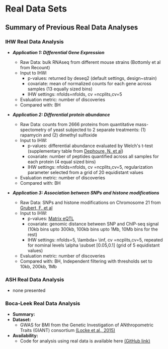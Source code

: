 # Real Data Sets

## Summary of Previous Real Data Analyses

### IHW Real Data Analysis

- ***Application 1: Differential Gene Expression***
  - Raw Data: bulk RNAseq from different mouse strains (Bottomly et al from Recount)
  - Input to IHW: 
    - p-values: returned by deseq2 (default settings, design~strain)
    - covariate: mean of normalized counts for each gene across samples (13 equally sized bins)
    - IHW settings: nfolds=nfolds, cv =ncplits,cv=5
  - Evaluation metric: number of discoveries
  - Compared with: BH

- ***Application 2: Differential protein abundance***
  - Raw Data: counts from 2666 proteins from quantitative mass-spectometry of yeast subjected to 2 separate treatments: (1) rapamycin and (2) dimethyl sulfoxide 
  - Input to IHW: 
    - p-values: differential abundance evaluated by Welch's t-test (supplementary table from [Dephoure, N. et al](https://www.ncbi.nlm.nih.gov/pubmed/22457332))
    - covariate: number of peptides quantified across all samples for each protein (4 equal sized bins)
    - IHW settings: nfolds=nfolds, cv =ncplits,cv=5, regularization parameter selected from a grid of 20 equidistant values
  - Evaluation metric: number of discoveries
  - Compared with: BH
  
- ***Application 3: Association between SNPs and histone modifications***
  - Raw Data: SNPs and histone modifications on Chromosome 21 from [Grubert, F. et al](https://www.ncbi.nlm.nih.gov/pubmed/26300125)
  - Input to IHW: 
    - p-values: [Matrix eQTL](https://www.ncbi.nlm.nih.gov/pubmed/22492648)
    - covariate: genomic distance between SNP and ChIP-seq signal (10kb bins upto 300kb, 100kb bins upto 1Mb, 10Mb bins for the rest)
    - IHW settings: nfolds=5, \lambda= \inf, cv =ncplits,cv=5, repeated for nominal levels \alpha \subset [0.05,0.1] (grid of 5 equidistant values)
  - Evaluation metric: number of discoveries
  - Compared with: BH, Independent filtering with thresholds set to 10kb, 200kb, 1Mb


### ASH Real Data Analysis
- none presented

### Boca-Leek Real Data Analysis
- **Summary:** 
- **Dataset:** 
  - GWAS for BMI from the Genetic Investigation of ANthropometric Traits (GIANT) consortium [(Locke et al., 2015)](https://www.ncbi.nlm.nih.gov/pubmed/25673413)
- **Availability:**
  - Code for analysis using real data is available here [(GitHub link)](https://github.com/SiminaB/Fdr-regression)


